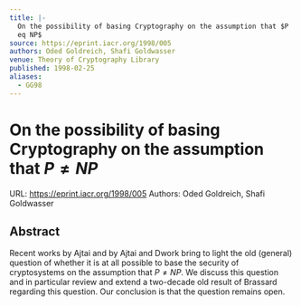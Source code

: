 ```yaml
---
title: |-
  On the possibility of basing Cryptography on the assumption that $P 
  eq NP$
source: https://eprint.iacr.org/1998/005
authors: Oded Goldreich, Shafi Goldwasser
venue: Theory of Cryptography Library
published: 1998-02-25
aliases:
  - GG98
---
```

# On the possibility of basing Cryptography on the assumption that $P \neq NP$
URL: https://eprint.iacr.org/1998/005
Authors: Oded Goldreich, Shafi Goldwasser

## Abstract
Recent works by Ajtai and by Ajtai and Dwork bring to light the old (general) question of whether it is at all possible to base the security of cryptosystems on the assumption that $P \neq NP$. We discuss this question and in particular review and extend a two-decade old result of Brassard regarding this question. Our conclusion is that the question remains open.